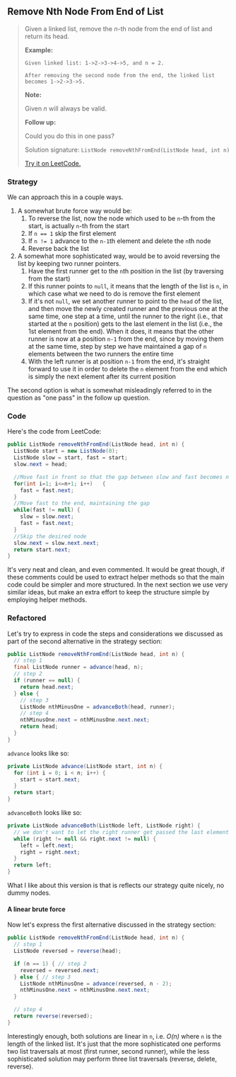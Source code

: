 ## Remove Nth Node From End of List

> Given a linked list, remove the *n*-th node from the end of list and return its head.
>
> **Example:**
>
> ```
> Given linked list: 1->2->3->4->5, and n = 2.
> 
> After removing the second node from the end, the linked list becomes 1->2->3->5.
> ```
>
> **Note:**
>
> Given *n* will always be valid.
>
> **Follow up:**
>
> Could you do this in one pass?
>
> Solution signature: `ListNode removeNthFromEnd(ListNode head, int n)`
>
> [Try it on LeetCode.](https://leetcode.com/problems/remove-nth-node-from-end-of-list/)



### Strategy

We can approach this in a couple ways. 

1. A somewhat brute force way would be:
   1. To reverse the list, now the node which used to be `n`-th from the start, is actually `n`-th from the start
   2. If `n == 1` skip the first element
   3. If `n != 1` advance to the `n-1`th element and delete the `n`th node
   4. Reverse back the list
2. A somewhat more sophisticated way, would be to avoid reversing the list by keeping two runner pointers.
   1. Have the first runner get to the `n`th position in the list (by traversing from the start)
   2. If this runner points to `null`, it means that the length of the list is `n`, in which case what we need to do is remove the first element
   3. If it's not `null`, we set another runner to point to the `head` of the list, and then move the newly created runner and the previous one at the same time, one step at a time, until the runner to the right (i.e., that started at the `n` position) gets to the last element in the list (i.e., the 1st element from the end). When it does, it means that the other runner is now at a position `n-1` from the end, since by moving them at the same time, step by step we have maintained a gap of `n` elements between the two runners the entire time
   4. With the left runner is at position `n-1` from the end, it's straight forward to use it in order to delete the `n` element from the end which is simply the next element after its current position

The second option is what is somewhat misleadingly referred to in the question as "one pass" in the follow up question.

### Code

Here's the code from LeetCode:

```java
public ListNode removeNthFromEnd(ListNode head, int n) {
  ListNode start = new ListNode(0);
  ListNode slow = start, fast = start;
  slow.next = head;

  //Move fast in front so that the gap between slow and fast becomes n
  for(int i=1; i<=n+1; i++)   {
    fast = fast.next;
  }
  //Move fast to the end, maintaining the gap
  while(fast != null) {
    slow = slow.next;
    fast = fast.next;
  }
  //Skip the desired node
  slow.next = slow.next.next;
  return start.next;
}
```

It's very neat and clean, and even commented. It would be great though, if these comments could be used to extract helper methods so that the main code could be simpler and more structured. In the next section we use very similar ideas, but make an extra effort to keep the structure simple by employing helper methods.

### Refactored

Let's try to express in code the steps and considerations we discussed as part of the second alternative in the strategy section:

```java
public ListNode removeNthFromEnd(ListNode head, int n) {
  // step 1
  final ListNode runner = advance(head, n);
  // step 2
  if (runner == null) {
    return head.next;
  } else { 
    // step 3
    ListNode nthMinusOne = advanceBoth(head, runner);
    // step 4
    nthMinusOne.next = nthMinusOne.next.next;
    return head;
  }
}
```

`advance` looks like so:

```java
private ListNode advance(ListNode start, int n) {
  for (int i = 0; i < n; i++) {
    start = start.next;
  }
  return start;
}
```

`advanceBoth` looks like so:

```java
private ListNode advanceBoth(ListNode left, ListNode right) {
  // we don't want to let the right runner get passed the last element
  while (right != null && right.next != null) {
    left = left.next;
    right = right.next;
  }
  return left;
}
```

What I like about this version is that is reflects our strategy quite nicely, no dummy nodes.

#### A linear brute force

Now let's express the first alternative discussed in the strategy section:

```java
public ListNode removeNthFromEnd(ListNode head, int n) {
  // step 1
  ListNode reversed = reverse(head);

  if (n == 1) { // step 2
    reversed = reversed.next;
  } else { // step 3
    ListNode nthMinusOne = advance(reversed, n - 2);
    nthMinusOne.next = nthMinusOne.next.next;
  }

  // step 4
  return reverse(reversed);
}
```

Interestingly enough, both solutions are linear in `n`, i.e. *O(n)* where `n` is the length of the linked list. It's just that the more sophisticated one performs two list traversals at most (first runner, second runner), while the less sophisticated solution may perform three list traversals (reverse, delete, reverse).